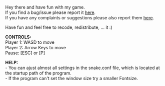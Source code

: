 Hey there and have fun with my game.  
If you find a bug/issue please report it [here](http://github.com/xKippi/Snake/issues/).  
If you have any complaints or suggestions please also report them [here](http://github.com/xKippi/Snake/issues/).  

Have fun and feel free to recode, redistribute, ... it :)  
  
**CONTROLS:**  
Player 1: WASD to move  
Player 2: Arrow Keys to move  
Pause: [ESC] or [P]  

**HELP:**  
 \- You can ajust almost all settings in the snake.conf file, which is located at the startup path of the program.  
 \- If the program can't set the window size try a smaller Fontsize.  